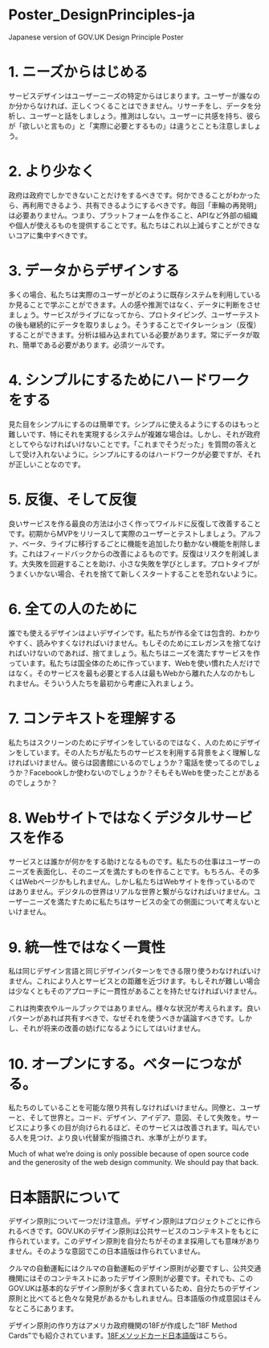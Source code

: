 # Poster_DesignPrinciples-ja
Japanese version of GOV.UK Design Principle Poster

# 1. ニーズからはじめる
サービスデザインはユーザーニーズの特定からはじまります。ユーザーが誰なのか分からなければ、正しくつくることはできません。リサーチをし、データを分析し、ユーザーと話をしましょう。推測はしない。ユーザーに共感を持ち、彼らが「欲しいと言もの」と「実際に必要とするもの」は違うとことも注意しましょう。

# 2. より少なく
政府は政府でしかできないことだけをするべきです。何かできることがわかったら、再利用できるよう、共有できるようにするべきです。毎回「車輪の再発明」は必要ありません。つまり、プラットフォームを作ること、APIなど外部の組織や個人が使えるものを提供することです。私たちはこれ以上減らすことができないコアに集中すべきです。

# 3. データからデザインする
多くの場合、私たちは実際のユーザーがどのように既存システムを利用しているか見ることで学ぶことができます。人の感や推測ではなく、データに判断をさせましょう。サービスがライブになってから、プロトタイピング、ユーザーテストの後も継続的にデータを取りましょう。そうすることでイタレーション（反復）することができます。分析は組み込まれている必要があります。常にデータが取れ、簡単である必要があります。必須ツールです。

# 4. シンプルにするためにハードワークをする
見た目をシンプルにするのは簡単です。シンプルに使えるようにするのはもっと難しいです、特にそれを実現するシステムが複雑な場合は。しかし、それが政府としてやらなければいけないことです。「これまでそうだった」を質問の答えとして受け入れないように。シンプルにするのはハードワークが必要ですが、それが正しいことなのです。

# 5. 反復、そして反復
良いサービスを作る最良の方法は小さく作ってワイルドに反復して改善することです。初期からMVPをリリースして実際のユーザーとテストしましょう。アルファ、ベータ、ライブに移行するごとに機能を追加したり動かない機能を削除します。これはフィードバックからの改善によるものです。反復はリスクを削減します。大失敗を回避することを助け、小さな失敗を学びとします。プロトタイプがうまくいかない場合、それを捨てて新しくスタートすることを恐れないように。

# 6. 全ての人のために
誰でも使えるデザインはよいデザインです。私たちが作る全ては包含的、わかりやすく、読みやすくなければいけません。もしそのためにエレガンスを捨てなければいけないのであれば、捨てましょう。私たちはニーズを満たすサービスを作っています。私たちは国全体のために作っています、Webを使い慣れた人だけではなく。そのサービスを最も必要とする人は最もWebから離れた人なのかもしれません。そういう人たちを最初から考慮に入れましょう。

# 7. コンテキストを理解する
私たちはスクリーンのためにデザインをしているのではなく、人のためにデザインをしています。その人たちが私たちのサービスを利用する背景をよく理解しなければいけません。彼らは図書館にいるのでしょうか？電話を使ってるのでしょうか？Facebookしか使わないのでしょうか？そもそもWebを使ったことがあるのでしょうか？

# 8. Webサイトではなくデジタルサービスを作る
サービスとは誰かが何かをする助けとなるものです。私たちの仕事はユーザーのニーズを表面化し、そのニーズを満たすものを作ることです。もちろん、その多くはWebページかもしれません。しかし私たちはWebサイトを作っているのではありません。デジタルの世界はリアルな世界と繋がらなければいけません。ユーザーニーズを満たすために私たちはサービスの全ての側面について考えないといけません。

# 9. 統一性ではなく一貫性
私は同じデザイン言語と同じデザインパターンをできる限り使うわなければいけません。これにより人とサービスとの距離を近づけます。もしそれが難しい場合は少なくともそのアプローチに一貫性があることを持たせなければいけません。

これは拘束衣やルールブックではありません。様々な状況が考えられます。良いパターンがあれば共有すべきで、なぜそれを使うべきか議論すべきです。しかし、それが将来の改善の妨げになるようにしてはいけません。

# 10. オープンにする。ベターにつながる。
私たちのしていることを可能な限り共有しなければいけません。同僚と、ユーザーと、そして世界と。コード、デザイン、アイデア、意図、そして失敗を。サービスにより多くの目が向けられるほど、そのサービスは改善されます。叫んでいる人を見つけ、より良い代替案が指摘され、水準が上がります。

Much of what we’re doing is only possible because of open source code and the generosity of the web design community. We should pay that back.

# 日本語訳について
デザイン原則について一つだけ注意点。デザイン原則はプロジェクトごとに作られるべきです。GOV.UKのデザイン原則は公共サービスのコンテキストをもとに作られています。このデザイン原則を自分たちがそのまま採用しても意味がありません。そのような意図でこの日本語版は作られていません。

クルマの自動運転にはクルマの自動運転のデザイン原則が必要ですし、公共交通機関にはそのコンテキストにあったデザイン原則が必要です。それでも、このGOV.UKは基本的なデザイン原則が多く含まれているため、自分たちのデザイン原則と比べてると色々な発見があるかもしれません。日本語版の作成意図はそんなところにあります。

デザイン原則の作り方はアメリカ政府機関の18Fが作成した”18F Method Cards”でも紹介されています。[18Fメソッドカード日本語版](https://github.com/and-design/f18-method-cards "18Fメソッドカード日本語版")はこちら。
